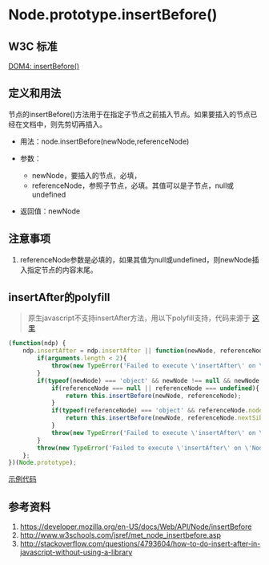 # Node.prototype.insertBefore()

## W3C 标准
[DOM4: insertBefore()](https://www.w3.org/TR/dom/#dom-node-insertbefore)

## 定义和用法
节点的insertBefore()方法用于在指定子节点之前插入节点。如果要插入的节点已经在文档中，则先剪切再插入。

- 用法：node.insertBefore(newNode,referenceNode)
- 参数：

    - newNode，要插入的节点，必填，
    - referenceNode，参照子节点，必填。其值可以是子节点，null或undefined
- 返回值：newNode

## 注意事项
1. referenceNode参数是必填的，如果其值为null或undefined，则newNode插入指定节点的内容末尾。

## insertAfter的polyfill
> 原生javascript不支持insertAfter方法，用以下polyfill支持，代码来源于
[这里](http://stackoverflow.com/questions/4793604/how-to-do-insert-after-in-javascript-without-using-a-library)

```javascript
(function(ndp) {
    ndp.insertAfter = ndp.insertAfter || function(newNode, referenceNode) {
        if(arguments.length < 2){
            throw(new TypeError('Failed to execute \'insertAfter\' on \'Node\': 2 arguments required, but only '+ arguments.length +' present.'));
        }
        if(typeof(newNode) === 'object' && newNode !== null && newNode.nodeType > 0){
            if(referenceNode === null || referenceNode === undefined){
                return this.insertBefore(newNode, referenceNode);
            }
            if(typeof(referenceNode) === 'object' && referenceNode.nodeType > 0){
                return this.insertBefore(newNode, referenceNode.nextSibling);
            }
            throw(new TypeError('Failed to execute \'insertAfter\' on \'Node\': parameter 2 is not of type \'Node\'.'));
        }
        throw(new TypeError('Failed to execute \'insertAfter\' on \'Node\': parameter 1 is not of type \'Node\'.'));
    };
})(Node.prototype);
```

[示例代码](./insertBefore().html)

## 参考资料
1. https://developer.mozilla.org/en-US/docs/Web/API/Node/insertBefore
2. http://www.w3schools.com/jsref/met_node_insertbefore.asp
3. http://stackoverflow.com/questions/4793604/how-to-do-insert-after-in-javascript-without-using-a-library